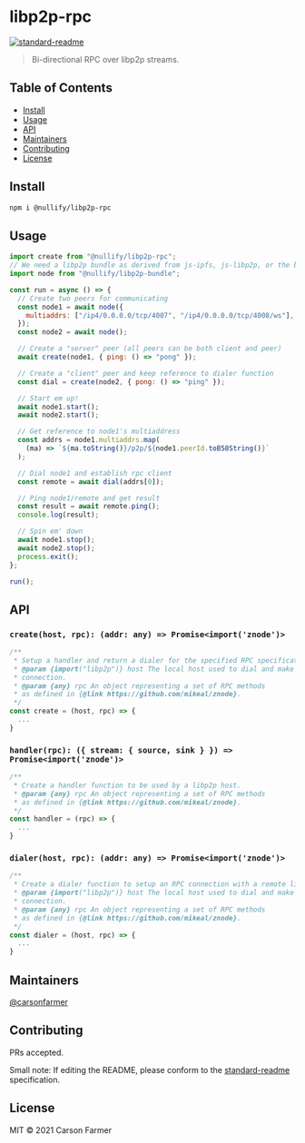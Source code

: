 # libp2p-rpc

[![standard-readme](https://img.shields.io/badge/standard--readme-OK-green.svg?style=flat-square)](https://github.com/RichardLitt/standard-readme)

> Bi-directional RPC over libp2p streams.

## Table of Contents

- [Install](#install)
- [Usage](#usage)
- [API](#api)
- [Maintainers](#maintainers)
- [Contributing](#contributing)
- [License](#license)

## Install

```bash
npm i @nullify/libp2p-rpc
```

## Usage

```javascript
import create from "@nullify/libp2p-rpc";
// We need a libp2p bundle as derived from js-ipfs, js-libp2p, or the below...
import node from "@nullify/libp2p-bundle";

const run = async () => {
  // Create two peers for communicating
  const node1 = await node({
    multiaddrs: ["/ip4/0.0.0.0/tcp/4007", "/ip4/0.0.0.0/tcp/4008/ws"],
  });
  const node2 = await node();

  // Create a "server" peer (all peers can be both client and peer)
  await create(node1, { ping: () => "pong" });

  // Create a "client" peer and keep reference to dialer function
  const dial = create(node2, { pong: () => "ping" });

  // Start em up!
  await node1.start();
  await node2.start();

  // Get reference to node1's multiaddress
  const addrs = node1.multiaddrs.map(
    (ma) => `${ma.toString()}/p2p/${node1.peerId.toB58String()}`
  );

  // Dial node1 and establish rpc client
  const remote = await dial(addrs[0]);

  // Ping node1/remote and get result
  const result = await remote.ping();
  console.log(result);

  // Spin em' down
  await node1.stop();
  await node2.stop();
  process.exit();
};

run();
```

## API

### `create(host, rpc): (addr: any) => Promise<import('znode')>`

```javascript
/**
 * Setup a handler and return a dialer for the specified RPC specification.
 * @param {import("libp2p")} host The local host used to dial and make the
 * connection.
 * @param {any} rpc An object representing a set of RPC methods
 * as defined in {@link https://github.com/mikeal/znode}.
 */
const create = (host, rpc) => {
  ...
}
```

### `handler(rpc): ({ stream: { source, sink } }) => Promise<import('znode')>`

```javascript
/**
 * Create a handler function to be used by a libp2p host.
 * @param {any} rpc An object representing a set of RPC methods
 * as defined in {@link https://github.com/mikeal/znode}.
 */
const handler = (rpc) => {
  ...
}
```

### `dialer(host, rpc): (addr: any) => Promise<import('znode')>`

```javascript
/**
 * Create a dialer function to setup an RPC connection with a remote libp2p peer.
 * @param {import("libp2p")} host The local host used to dial and make the
 * connection.
 * @param {any} rpc An object representing a set of RPC methods
 * as defined in {@link https://github.com/mikeal/znode}.
 */
const dialer = (host, rpc) => {
  ...
}
```

## Maintainers

[@carsonfarmer](https://github.com/carsonfarmer)

## Contributing

PRs accepted.

Small note: If editing the README, please conform to the [standard-readme](https://github.com/RichardLitt/standard-readme) specification.

## License

MIT © 2021 Carson Farmer
